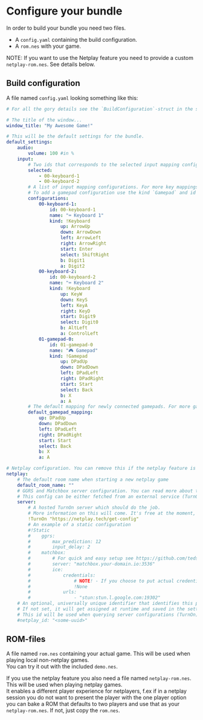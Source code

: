 # Configure your bundle

In order to build your bundle you need two files.  

* A `config.yaml` containing the build configuration.
* A `rom.nes` with your game.

NOTE: If you want to use the Netplay feature you need to provide a custom `netplay-rom.nes`. See details below.

## Build configuration

A file named `config.yaml` looking something like this:
```yaml
# For all the gory details see the `BuildConfiguration`-struct in the source.

# The title of the window...
window_title: "My Awesome Game!"

# This will be the default settings for the bundle.
default_settings:
    audio:
        volume: 100 #in %
    input:
        # Two ids that corresponds to the selected input mapping configuration of P1 and P2. Should only be keyboard mappings as they're guaranteed to be available.
        selected:
            - 00-keyboard-1
            - 00-keyboard-2
        # A list of input mapping configurations. For more key mappings see https://docs.rs/winit/latest/winit/event/enum.VirtualKeyCode.html.
        # To add a gamepad configuration use the kind `Gamepad` and id `01-gamepad-0` for the first gamepad that connects, `01-gamepad-1` for the second and so on.
        configurations:
            00-keyboard-1:
                id: 00-keyboard-1
                name: "⌨ Keyboard 1"
                kind: !Keyboard
                    up: ArrowUp
                    down: ArrowDown
                    left: ArrowLeft
                    right: ArrowRight
                    start: Enter
                    select: ShiftRight
                    b: Digit1
                    a: Digit2
            00-keyboard-2:
                id: 00-keyboard-2
                name: "⌨ Keyboard 2"
                kind: !Keyboard
                    up: KeyW
                    down: KeyS
                    left: KeyA
                    right: KeyD
                    start: Digit9
                    select: Digit0
                    b: AltLeft
                    a: ControlLeft
            01-gamepad-0:
                id: 01-gamepad-0
                name: "🎮 Gamepad"
                kind: !Gamepad
                    up: DPadUp
                    down: DPadDown
                    left: DPadLeft
                    right: DPadRight
                    start: Start
                    select: Back
                    b: X
                    a: A
        # The default mapping for newly connected gamepads. For more gamepad button mappings see https://docs.rs/sdl2/latest/sdl2/controller/enum.Button.html.
        default_gamepad_mapping:
            up: DPadUp
            down: DPadDown
            left: DPadLeft
            right: DPadRight
            start: Start
            select: Back
            b: X
            a: A

# Netplay configuration. You can remove this if the netplay feature is disabled.
netplay:
    # The default room name when starting a new netplay game
    default_room_name: ""
    # GGRS and Matchbox server configuration. You can read more about them over here https://github.com/johanhelsing/matchbox and here https://github.com/gschup/ggrs
    # This config can be either fetched from an external service (TurnOn) or configured statically (Static)
    server:
        # A hosted TurnOn server which should do the job.
        # More information on this will come. It's free at the moment, but if network traffic costs starts piling up, there might be a paywall when unlocking Netplay (only needed if a direct p2p connection is not possible).
        !TurnOn "https://netplay.tech/get-config"
        # An example of a static configuration
        #!Static
        #    ggrs:
        #        max_prediction: 12
        #        input_delay: 2
        #    matchbox:
        #        # For quick and easy setup see https://github.com/tedsteen/nes-bundler/tree/master/matchbox_server.
        #        server: "matchbox.your-domain.io:3536"
        #        ice:
        #            credentials:
        #                # NOTE! - If you choose to put actual credentials here you should know there are risk.
        #                !None
        #            urls:
        #                - "stun:stun.l.google.com:19302"
    # An optional, universally unique identifier that identifies this particular build. Meant for builds targeting specific users.
    # If not set, it will get assigned at runtime and saved in the settings.yaml.
    # This id will be used when querying server configurations (TurnOn).
    #netplay_id: "<some-uuid>"
```
## ROM-files

A file named `rom.nes` containing your actual game. This will be used when playing local non-netplay games.  
You can try it out with the included `demo.nes`.  

If you use the netplay feature you also need a file named `netplay-rom.nes`. This will be used when playing netplay games.  
It enables a different player experience for netplayers, f.ex if in a netplay session you do not want to present the player with the one player option you can bake a ROM that defaults to two players and use that as your `netplay-rom.nes`. If not, just copy the `rom.nes`.